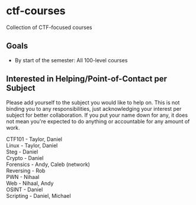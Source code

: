 # ctf-courses
Collection of CTF-focused courses


## Goals
-  By start of the semester: All 100-level courses

## Interested in Helping/Point-of-Contact per Subject
Please add yourself to the subject you would like to help on. This is not binding you to any responsibilities, just acknowledging your interest per subject for better collaboration. If you put your name down for any, it does not mean you're expected to do anything or accountable for any amount of work.

CTF101 - Taylor, Daniel   
Linux - Taylor, Daniel   
Steg - Daniel  
Crypto - Daniel  
Forensics - Andy, Caleb (network)  
Reversing - Rob  
PWN - Nihaal  
Web - Nihaal, Andy  
OSINT - Daniel  
Scripting - Daniel, Michael
